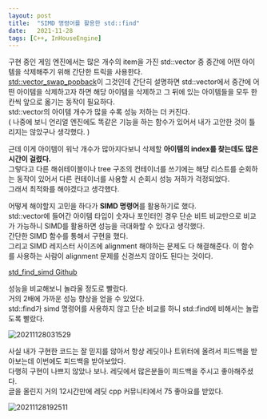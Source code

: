 ```yaml
---
layout: post
title:  "SIMD 명령어를 활용한 std::find"
date:   2021-11-28
tags: [C++, InHouseEngine]
---
```


구현 중인 게임 엔진에서는 많은 개수의 item을 가진 std::vector 중 중간에 어떤 아이템을 삭제해주기 위해 간단한 트릭을 사용한다.       
[std::vector_swap_popback](https://github.com/SungJJinKang/vector_swap_popback)이 그것인데 간단히 설명하면 std::vector에서 중간에 어떤 아이템을 삭제하고자 하면 해당 아이템을 삭제하고 그 뒤에 있는 아이템들을 모두 한칸씩 앞으로 옮기는 동작이 필요하다.          
std::vector의 아이템 개수가 많을 수록 성능 저하는 더 커진다.         
( 나중에 보니 언리얼 엔진에도 똑같은 기능을 하는 함수가 있어서 내가 고안한 것이 틀리지는 않았구나 생각했다. )           

근데 이게 아이템이 워낙 개수가 많아지다보니 삭제할 **아이템의 index를 찾는데도 많은 시간이 걸렸다.**                      
그렇다고 다른 해쉬테이블이나 tree 구조의 컨테이너를 쓰기에는 해당 리스트를 순회하는 동작이 있어서 다른 컨테이너를 사용할 시 순회시 성능 저하가 걱정되었다.                
그래서 최적화를 해야겠다고 생각했다.             

어떻게 해야할지 고민을 하다가 **SIMD 명령어**를 활용하기로 했다.          
std::vector에 들어간 아이템 타입이 숫자나 포인터인 경우 단순 비트 비교만으로 비교가 가능하니 SIMD를 활용하면 성능을 극대화할 수 있다고 생각했다.          
간단한 SIMD 함수를 통해서 구현을 했다.           
그리고 SIMD 레지스터 사이즈에 alignment 해야하는 문제도 다 해결해준다. 이 함수를 사용하는 사람이 alignment 문제를 신경쓰지 않아도 된다는 것이다.             

[std_find_simd Github](https://github.com/SungJJinKang/std_find_simd)          

 
성능을 비교해보니 놀라울 정도로 빨랐다.         
거의 2배에 가까운 성능 향상을 얻을 수 있었다.       
std::find가 simd 명령어를 사용하지 않고 단순 비교를 하니 std::find에 비해서는 놀랍도록 빨랐다.          

![20211128031529](https://user-images.githubusercontent.com/33873804/143701373-1c8aafbe-6131-4538-9d60-5432b84cd87c.png)        


사실 내가 구현한 코드는 잘 믿지를 않아서 항상 레딧이나 트위터에 올려서 피드백을 받아보는데 이번에도 피드백을 받아보았다.           
다행히 구현이 나쁘지 않았나 보나. 레딧에서 많은분들이 피드백을 주시고 좋아해주셨다.             
글을 올린지 거의 12시간만에 레딧 cpp 커뮤니티에서 75 좋아요를 받았다.             

![20211128192511](https://user-images.githubusercontent.com/33873804/143764105-2868a8ef-b7d9-4fa5-a9b8-c2b53de45dd2.png)


           
